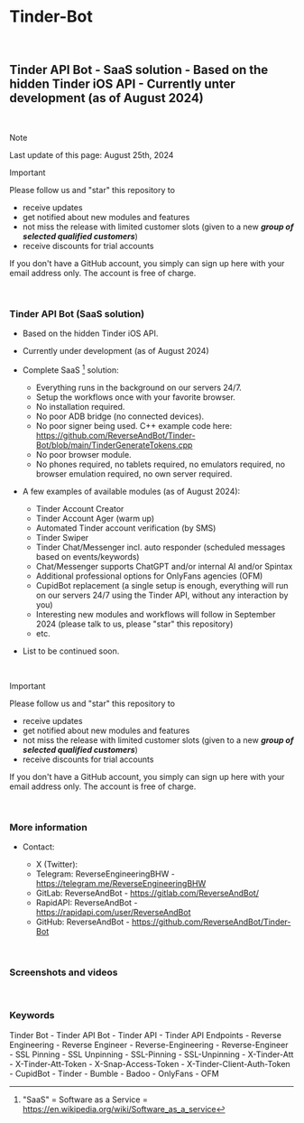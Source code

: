 # Tinder-Bot

&nbsp;

## Tinder API Bot - SaaS solution - Based on the hidden Tinder iOS API - Currently unter development (as of August 2024)

&nbsp;

> [!NOTE]
> Last update of this page: August 25th, 2024


> [!IMPORTANT]
> Please follow us and "star" this repository to
> - receive updates
> - get notified about new modules and features
> - not miss the release with limited customer slots (given to a new ***group of selected qualified customers***)
> - receive discounts for trial accounts
> 
> If you don't have a GitHub account, you simply can sign up here with your email address only. The account is free of charge.

&nbsp;

### Tinder API Bot (SaaS solution)

- Based on the hidden Tinder iOS API.

- Currently under development (as of August 2024)
  
<!-- - Compatible with Tinder 15.x. -->

- Complete SaaS [^1] solution:

  - Everything runs in the background on our servers 24/7.
  - Setup the workflows once with your favorite browser.
  - No installation required.
  - No poor ADB bridge (no connected devices).
  - No poor signer being used. C++ example code here: https://github.com/ReverseAndBot/Tinder-Bot/blob/main/TinderGenerateTokens.cpp
  - No poor browser module.
  - No phones required, no tablets required, no emulators required, no browser emulation required, no own server required.

- A few examples of available modules (as of August 2024):

  - Tinder Account Creator
  - Tinder Account Ager (warm up)
  - Automated Tinder account verification (by SMS)
  - Tinder Swiper
  - Tinder Chat/Messenger incl. auto responder (scheduled messages based on events/keywords)
  - Chat/Messenger supports ChatGPT and/or internal AI and/or Spintax
  - Additional professional options for OnlyFans agencies (OFM)
  - CupidBot replacement (a single setup is enough, everything will run on our servers 24/7 using the Tinder API, without any interaction by you)
  - Interesting new modules and workflows will follow in September 2024 (please talk to us, please "star" this repository)
  - etc.

- List to be continued soon.

&nbsp;

> [!IMPORTANT]
> Please follow us and "star" this repository to
> - receive updates
> - get notified about new modules and features
> - not miss the release with limited customer slots (given to a new ***group of selected qualified customers***)
> - receive discounts for trial accounts
> 
> If you don't have a GitHub account, you simply can sign up here with your email address only. The account is free of charge.

&nbsp;

### More information

<!--
- More information: https://x.com/ReverseAndBot
-->

- Contact:

  - X (Twitter): <!-- ReverseAndBot - https://x.com/ReverseAndBot -->
  - Telegram: ReverseEngineeringBHW - https://telegram.me/ReverseEngineeringBHW
  - GitLab: ReverseAndBot - https://gitlab.com/ReverseAndBot/
  - RapidAPI: ReverseAndBot - https://rapidapi.com/user/ReverseAndBot
  - GitHub: ReverseAndBot - https://github.com/ReverseAndBot/Tinder-Bot

  [^1]: "SaaS" = Software as a Service = https://en.wikipedia.org/wiki/Software_as_a_service

&nbsp;

### Screenshots and videos

&nbsp;

### Keywords

Tinder Bot - Tinder API Bot - Tinder API - Tinder API Endpoints - Reverse Engineering - Reverse Engineer - Reverse-Engineering - Reverse-Engineer - SSL Pinning - SSL Unpinning - SSL-Pinning - SSL-Unpinning - X-Tinder-Att - X-Tinder-Att-Token - X-Snap-Access-Token - X-Tinder-Client-Auth-Token - CupidBot - Tinder - Bumble - Badoo - OnlyFans - OFM
